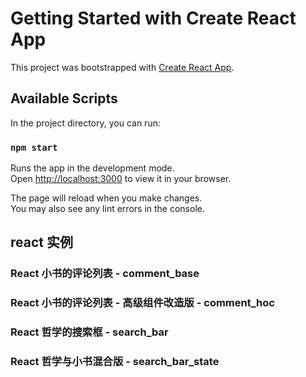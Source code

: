 # Getting Started with Create React App

This project was bootstrapped with [Create React App](https://github.com/facebook/create-react-app).

## Available Scripts

In the project directory, you can run:

### `npm start`

Runs the app in the development mode.\
Open [http://localhost:3000](http://localhost:3000) to view it in your browser.

The page will reload when you make changes.\
You may also see any lint errors in the console.

## react 实例

### React 小书的评论列表 - comment_base

### React 小书的评论列表 - 高级组件改造版 - comment_hoc

### React 哲学的搜索框 - search_bar

### React 哲学与小书混合版 - search_bar_state
